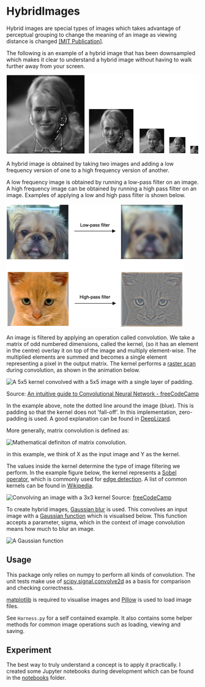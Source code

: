 # HybridImages
Hybrid images are special types of images which takes advantage of perceptual grouping to change the meaning of an image as viewing distance is changed [[MIT Publication]](hybrid-images-mit-paper.pdf).

The following is an example of a hybrid image that has been downsampled which makes it clear to understand a hybrid image without having to walk further away from your screen.

![Hybrid image: larger image should appear to be Nicholas Cage. Smaller image should appear like Naomi Watts.](progressive-downsample.png)

A hybrid image is obtained by taking two images and adding a low frequency version of one to a high frequency version of another. 

A low frequency image is obtained by running a low-pass filter on an image. A high frequency image can be obtained by running a high pass filter on an image. Examples of applying a low and high pass filter is shown below.

![Images of a dog and a cat, before and after applying low and high pass filter.](high-pass-low-pass.png)

An image is filtered by applying an operation called convolution. We take a matrix of odd numbered dimensions, called the kernel, (so it has an element in the centre) overlay it on top of the image and multiply element-wise. The multiplied elements are summed and becomes a single element representing a pixel in the output matrix. The kernel performs a [raster scan](https://en.wikipedia.org/wiki/Raster_scan) during convolution, as shown in the animation below.

![A 5x5 kernel convolved with a 5x5 image with a single layer of padding.](https://cdn-media-1.freecodecamp.org/images/d0ufdQE7LHA43cdSrVefw2I9DFceYMixqoZJ)

Source: [An intuitive guide to Convolutional Neural Network - freeCodeCamp](https://www.freecodecamp.org/news/an-intuitive-guide-to-convolutional-neural-networks-260c2de0a050/)

In the example above, note the dotted line around the image (blue). This is padding so that the kernel does not 'fall-off'. In this implementation, zero-padding is used. A good explanation can be found in [DeepLizard](https://deeplizard.com/learn/video/qSTv_m-KFk0).

More generally, matrix convolution is defined as:

![Mathematical definiton of matrix convolution.](https://wikimedia.org/api/rest_v1/media/math/render/svg/0f0005a6520eaab36f9b30520b640663d669d891)

in this example, we think of X as the input image and Y as the kernel.

The values inside the kernel determine the type of image filtering we perform. In the example figure below, the kernel represents a [Sobel operator](https://en.wikipedia.org/wiki/Sobel_operator), which is commonly used for [edge detection](https://en.wikipedia.org/wiki/Edge_detection). A list of common kernels can be found in [Wikipedia](https://en.wikipedia.org/wiki/Kernel_(image_processing)#Convolution).

![Convolving an image with a 3x3 kernel](https://cdn-media-1.freecodecamp.org/images/Gjxh-aApWTzIRI1UNmGnNLrk8OKsQaf2tlDu)
Source: [freeCodeCamp](https://www.freecodecamp.org/news/an-intuitive-guide-to-convolutional-neural-networks-260c2de0a050/)

To create hybrid images, [Gaussian blur](https://en.wikipedia.org/wiki/Gaussian_blur) is used. This convolves an input image with a [Gaussian function](https://en.wikipedia.org/wiki/Gaussian_function) which is visualised below. This function accepts a parameter, sigma, which in the context of image convolution means how much to blur an image.

![A Gaussian function](https://upload.wikimedia.org/wikipedia/commons/thumb/e/ee/Gaussian_2d_surface.png/220px-Gaussian_2d_surface.png)
## Usage
This package only relies on numpy to perform all kinds of convolution. The unit tests make use of [scipy.signal.convolve2d](https://docs.scipy.org/doc/scipy/reference/generated/scipy.signal.convolve2d.html) as a basis for comparison and checking correctness.

[matplotlib](https://matplotlib.org) is required to visualise images and [Pillow](https://pillow.readthedocs.io/en/stable/) is used to load image files.

See ``Harness.py`` for a self contained example. It also contains some helper methods for common image operations such as loading, viewing and saving. 

## Experiment
The best way to truly understand a concept is to apply it practically. I created some Jupyter notebooks during development which can be found in the [notebooks](./notebooks) folder.